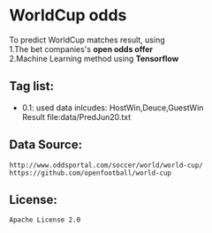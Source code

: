 # WorldCup odds

To predict WorldCup matches result, using</br>
1.The bet companies's **open odds offer**</br>
2.Machine Learning method using **Tensorflow**

## Tag list:
* 0.1: used data inlcudes: HostWin,Deuce,GuestWin</br>
	Result file:data/PredJun20.txt		

## Data Source:
	http://www.oddsportal.com/soccer/world/world-cup/
	https://github.com/openfootball/world-cup
## License:
	Apache License 2.0

